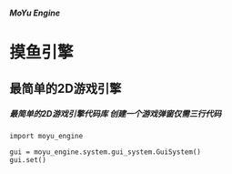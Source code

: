 
##### MoYu Engine
# 摸鱼引擎

## 最简单的2D游戏引擎
##### 最简单的2D游戏引擎代码库 创建一个游戏弹窗仅需三行代码

    import moyu_engine

    gui = moyu_engine.system.gui_system.GuiSystem()
    gui.set()